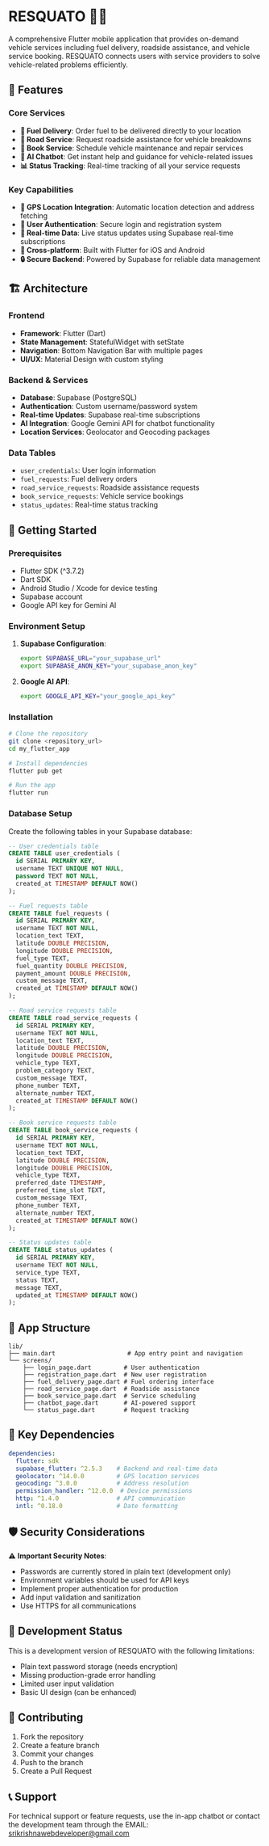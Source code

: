 # RESQUATO 🚗⛽

A comprehensive Flutter mobile application that provides on-demand vehicle services including fuel delivery, roadside assistance, and vehicle service booking. RESQUATO connects users with service providers to solve vehicle-related problems efficiently.

## 🌟 Features

### Core Services
- **🛞 Fuel Delivery**: Order fuel to be delivered directly to your location
- **🔧 Road Service**: Request roadside assistance for vehicle breakdowns
- **📅 Book Service**: Schedule vehicle maintenance and repair services
- **🤖 AI Chatbot**: Get instant help and guidance for vehicle-related issues
- **📊 Status Tracking**: Real-time tracking of all your service requests

### Key Capabilities
- **📍 GPS Location Integration**: Automatic location detection and address fetching
- **👤 User Authentication**: Secure login and registration system
- **💾 Real-time Data**: Live status updates using Supabase real-time subscriptions
- **📱 Cross-platform**: Built with Flutter for iOS and Android
- **🔒 Secure Backend**: Powered by Supabase for reliable data management

## 🏗️ Architecture

### Frontend
- **Framework**: Flutter (Dart)
- **State Management**: StatefulWidget with setState
- **Navigation**: Bottom Navigation Bar with multiple pages
- **UI/UX**: Material Design with custom styling

### Backend & Services
- **Database**: Supabase (PostgreSQL)
- **Authentication**: Custom username/password system
- **Real-time Updates**: Supabase real-time subscriptions
- **AI Integration**: Google Gemini API for chatbot functionality
- **Location Services**: Geolocator and Geocoding packages

### Data Tables
- `user_credentials`: User login information
- `fuel_requests`: Fuel delivery orders
- `road_service_requests`: Roadside assistance requests
- `book_service_requests`: Vehicle service bookings
- `status_updates`: Real-time status tracking

## 🚀 Getting Started

### Prerequisites
- Flutter SDK (^3.7.2)
- Dart SDK
- Android Studio / Xcode for device testing
- Supabase account
- Google API key for Gemini AI

### Environment Setup
1. **Supabase Configuration**:
   ```bash
   export SUPABASE_URL="your_supabase_url"
   export SUPABASE_ANON_KEY="your_supabase_anon_key"
   ```

2. **Google AI API**:
   ```bash
   export GOOGLE_API_KEY="your_google_api_key"
   ```

### Installation
```bash
# Clone the repository
git clone <repository_url>
cd my_flutter_app

# Install dependencies
flutter pub get

# Run the app
flutter run
```

### Database Setup
Create the following tables in your Supabase database:

```sql
-- User credentials table
CREATE TABLE user_credentials (
  id SERIAL PRIMARY KEY,
  username TEXT UNIQUE NOT NULL,
  password TEXT NOT NULL,
  created_at TIMESTAMP DEFAULT NOW()
);

-- Fuel requests table
CREATE TABLE fuel_requests (
  id SERIAL PRIMARY KEY,
  username TEXT NOT NULL,
  location_text TEXT,
  latitude DOUBLE PRECISION,
  longitude DOUBLE PRECISION,
  fuel_type TEXT,
  fuel_quantity DOUBLE PRECISION,
  payment_amount DOUBLE PRECISION,
  custom_message TEXT,
  created_at TIMESTAMP DEFAULT NOW()
);

-- Road service requests table
CREATE TABLE road_service_requests (
  id SERIAL PRIMARY KEY,
  username TEXT NOT NULL,
  location_text TEXT,
  latitude DOUBLE PRECISION,
  longitude DOUBLE PRECISION,
  vehicle_type TEXT,
  problem_category TEXT,
  custom_message TEXT,
  phone_number TEXT,
  alternate_number TEXT,
  created_at TIMESTAMP DEFAULT NOW()
);

-- Book service requests table
CREATE TABLE book_service_requests (
  id SERIAL PRIMARY KEY,
  username TEXT NOT NULL,
  location_text TEXT,
  latitude DOUBLE PRECISION,
  longitude DOUBLE PRECISION,
  vehicle_type TEXT,
  preferred_date TIMESTAMP,
  preferred_time_slot TEXT,
  custom_message TEXT,
  phone_number TEXT,
  alternate_number TEXT,
  created_at TIMESTAMP DEFAULT NOW()
);

-- Status updates table
CREATE TABLE status_updates (
  id SERIAL PRIMARY KEY,
  username TEXT NOT NULL,
  service_type TEXT,
  status TEXT,
  message TEXT,
  updated_at TIMESTAMP DEFAULT NOW()
);
```

## 📱 App Structure

```
lib/
├── main.dart                    # App entry point and navigation
└── screens/
    ├── login_page.dart         # User authentication
    ├── registration_page.dart  # New user registration
    ├── fuel_delivery_page.dart # Fuel ordering interface
    ├── road_service_page.dart  # Roadside assistance
    ├── book_service_page.dart  # Service scheduling
    ├── chatbot_page.dart       # AI-powered support
    └── status_page.dart        # Request tracking
```

## 🔧 Key Dependencies

```yaml
dependencies:
  flutter: sdk
  supabase_flutter: ^2.5.3    # Backend and real-time data
  geolocator: ^14.0.0         # GPS location services
  geocoding: ^3.0.0           # Address resolution
  permission_handler: ^12.0.0  # Device permissions
  http: ^1.4.0                # API communication
  intl: ^0.18.0               # Date formatting
```

## 🛡️ Security Considerations

⚠️ **Important Security Notes**:
- Passwords are currently stored in plain text (development only)
- Environment variables should be used for API keys
- Implement proper authentication for production
- Add input validation and sanitization
- Use HTTPS for all communications

## 🚧 Development Status

This is a development version of RESQUATO with the following limitations:
- Plain text password storage (needs encryption)
- Missing production-grade error handling
- Limited user input validation
- Basic UI design (can be enhanced)

## 🤝 Contributing

1. Fork the repository
2. Create a feature branch
3. Commit your changes
4. Push to the branch
5. Create a Pull Request



## 📞 Support

For technical support or feature requests, use the in-app chatbot or contact the development team through the EMAIL: srikrishnawebdeveloper@gmail.com 
